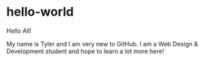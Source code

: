 # hello-world

Hello All!

My name is Tyler and I am very new to GitHub. I am a Web Design & Development student and hope to learn a lot more here!
